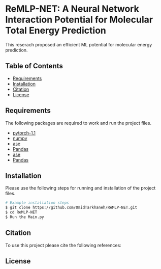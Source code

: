 # ReMLP-NET: A Neural Network Interaction Potential for Molecular Total Energy Prediction

This reserach proposed an efficient ML potential for molecular energy prediction.

## Table of Contents

- [Requirements](#Requirements)
- [Installation](#installation)
- [Citation](#Citation)
- [License](#license)


## Requirements

The following packages are required to work and run the project files.

- [pytorch-1.1](#pytorch-1.1)
- [numpy](#numpy)
- [ase](#ase)
- [Pandas](#Pandas)
- [ase](#ase)
- [Pandas](#Pandas)



## Installation

Please use the following steps for running and installation of the project files.

```bash
# Example installation steps
$ git clone https://github.com/OmidTarkhaneh/ReMLP-NET.git
$ cd ReMLP-NET
$ Run the Main.py
```

## Citation
To use this project please cite the following references:

## License

